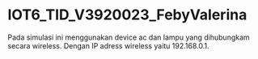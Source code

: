 # IOT6_TID_V3920023_FebyValerina

Pada simulasi ini menggunakan device ac dan lampu yang dihubungkam secara wireless. Dengan IP adress wireless yaitu 192.168.0.1.
